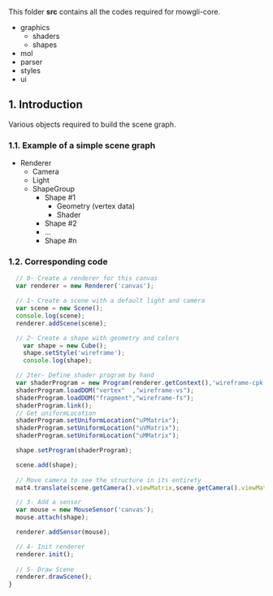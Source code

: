 This folder **src** contains all the codes required for mowgli-core.
- graphics
  - shaders
  - shapes
- mol
- parser
- styles
- ui

## 1. Introduction

Various objects required to build the scene graph.

### 1.1. Example of a simple scene graph


* Renderer
  * Camera
  * Light
  * ShapeGroup
    * Shape #1
      *  Geometry (vertex data)
      *  Shader
    * Shape #2
    * ...
    * Shape #n

### 1.2. Corresponding code


```javascript
  // 0- Create a renderer for this canvas
  var renderer = new Renderer('canvas');

  // 1- Create a scene with a default light and camera
  var scene = new Scene();
  console.log(scene);
  renderer.addScene(scene);

  // 2- Create a shape with geometry and colors
    var shape = new Cube();
    shape.setStyle('wireframe');
    console.log(shape);

  // 2ter- Define shader program by hand 
  var shaderProgram = new Program(renderer.getContext(),'wireframe-cpk');
  shaderProgram.loadDOM("vertex"  ,"wireframe-vs");
  shaderProgram.loadDOM("fragment","wireframe-fs");
  shaderProgram.link();
  // Get uniformLocation
  shaderProgram.setUniformLocation("uPMatrix");
  shaderProgram.setUniformLocation("uVMatrix");
  shaderProgram.setUniformLocation("uMMatrix");

  shape.setProgram(shaderProgram);

  scene.add(shape);
  
  // Move camera to see the structure in its entirety
  mat4.translate(scene.getCamera().viewMatrix,scene.getCamera().viewMatrix,[0.0,0.0,-5.0]);

  // 3- Add a sensor
  var mouse = new MouseSensor('canvas');
  mouse.attach(shape);

  renderer.addSensor(mouse);

  // 4- Init renderer
  renderer.init();
  
  // 5- Draw Scene
  renderer.drawScene();
}

```



